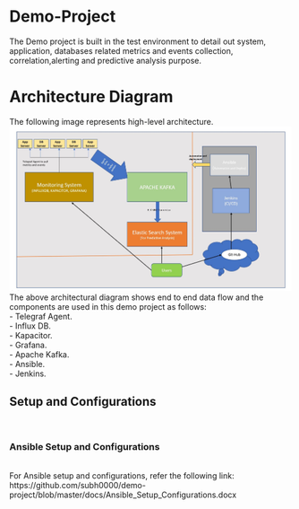# Demo-Project
The Demo project is built in the test environment to detail out system, application, databases related metrics and events collection, correlation,alerting and predictive analysis purpose.
<h1>Architecture Diagram</h1>
The following image represents high-level architecture.
<img src="https://github.com/subh0000/demo-project/blob/master/images/architecture.JPG">
The above architectural diagram shows end to end data flow and the components are used in this demo project as follows:<br/>
- Telegraf Agent.<br/>
- Influx DB.<br/>
- Kapacitor.<br/>
- Grafana.<br/>
- Apache Kafka.<br/>
- Ansible.<br/>
- Jenkins.<br/>

<h2> Setup and Configurations </h2><br/>
<h3> Ansible Setup and Configurations </h3><br/>
For Ansible setup and configurations, refer the following link:<br/>
https://github.com/subh0000/demo-project/blob/master/docs/Ansible_Setup_Configurations.docx <br/>
